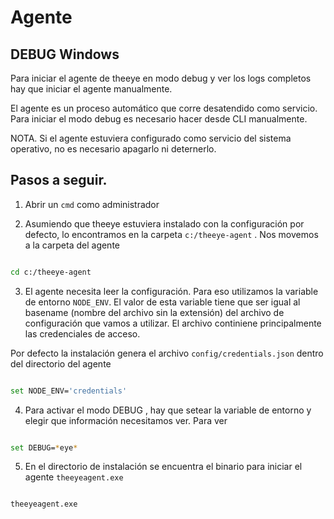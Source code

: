 
# Agente

## DEBUG Windows
Para iniciar el agente de theeye en modo debug y ver los logs completos hay que iniciar el agente manualmente.

El agente es un proceso automático que corre desatendido como servicio. Para iniciar el modo debug es necesario hacer desde CLI manualmente.

NOTA. Si el agente estuviera configurado como servicio del sistema operativo, no es necesario apagarlo ni deternerlo.


## Pasos a seguir.

1. Abrir un `cmd` como administrador

2. Asumiendo que theeye estuviera instalado con la configuración por defecto, lo encontramos en la carpeta `c:/theeye-agent` . Nos movemos a la carpeta del agente

```sh

cd c:/theeye-agent

```

3. El agente necesita leer la configuración. Para eso utilizamos la variable de entorno `NODE_ENV`.
El valor de esta variable tiene que ser igual al basename (nombre del archivo sin la extensión) del archivo de configuración que vamos a utilizar.
El archivo continiene principalmente las credenciales de acceso.

Por defecto la instalación genera el archivo `config/credentials.json` dentro del directorio del agente

```sh

set NODE_ENV='credentials'

```

4. Para activar el modo DEBUG , hay que setear la variable de entorno y elegir que información necesitamos ver. Para ver

```sh

set DEBUG=*eye*

```

5. En el directorio de instalación se encuentra el binario para iniciar el agente `theeyeagent.exe`


```sh

theeyeagent.exe

```
